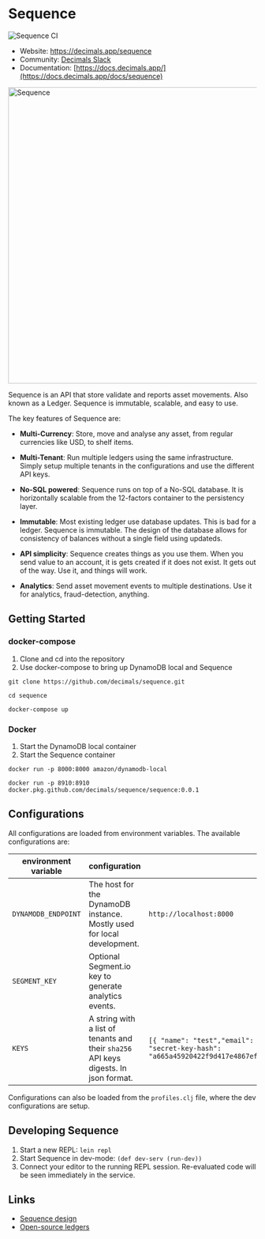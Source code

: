 Sequence
==========

![Sequence CI](https://github.com/decimals/sequence/workflows/Clojure%20CI/badge.svg)

- Website: https://decimals.app/sequence
- Community: [Decimals Slack](https://docs.google.com/forms/d/1K_X6VlnNufptkRqc3oqg0GqzBH7NXb6AAhCd3ITjstU)
- Documentation: [https://docs.decimals.app/](https://docs.decimals.app/docs/sequence)

<img alt="Sequence" src="https://decimals.app/dist/images/sequence.png" width="600px">

Sequence is an API that store validate and reports asset movements. Also known as a Ledger. Sequence is immutable, scalable, and easy to use.

The key features of Sequence are:

- **Multi-Currency**: Store, move and analyse any asset, from regular currencies like USD, to shelf items. 

- **Multi-Tenant**: Run multiple ledgers using the same infrastructure. Simply setup multiple tenants in the configurations and use the different API keys.


- **No-SQL powered**: Sequence runs on top of a No-SQL database. It is horizontally scalable from the 12-factors container to the persistency layer.

- **Immutable**: Most existing ledger use database updates. This is bad for a ledger. Sequence is immutable. The design of the database allows for consistency of balances without a single field using updateds.

- **API simplicity**: Sequence creates things as you use them. When you send value to an account, it is gets created if it does not exist. It gets out of the way. Use it, and things will work.

- **Analytics**: Send asset movement events to multiple destinations. Use it for analytics, fraud-detection, anything.

## Getting Started

### docker-compose

1. Clone and cd into the repository
2. Use docker-compose to bring up DynamoDB local and Sequence

```
git clone https://github.com/decimals/sequence.git

cd sequence

docker-compose up
```

### Docker

1. Start the DynamoDB local container
2. Start the Sequence container

```
docker run -p 8000:8000 amazon/dynamodb-local

docker run -p 8910:8910 docker.pkg.github.com/decimals/sequence/sequence:0.0.1
```

## Configurations

All configurations are loaded from environment variables. The available configurations are:

| environment variable | configuration | dev profile |
|----------------------|---|---------------|
| `DYNAMODB_ENDPOINT`  | The host for the DynamoDB instance. Mostly used for local development.  | `http://localhost:8000` |
| `SEGMENT_KEY`         | Optional Segment.io key to generate analytics events. |                         |
| `KEYS`                 | A string with a list of tenants and their `sha256` API keys digests. In json format. | `[{ "name": "test","email": "test@decimals.app", "public-key": "abc", "secret-key-hash": "a665a45920422f9d417e4867efdc4fb8a04a1f3fff1fa07e998e86f7f7a27ae3"}]` |

Configurations can also be loaded from the `profiles.clj` file, where the dev configurations are setup.

## Developing Sequence

1. Start a new REPL: `lein repl`
2. Start Sequence in dev-mode: `(def dev-serv (run-dev))`
3. Connect your editor to the running REPL session.
   Re-evaluated code will be seen immediately in the service.

## Links
* [Sequence design](https://decimals.substack.com/p/things-i-wish-i-knew-before-building)
* [Open-source ledgers](http://decimals.app)
